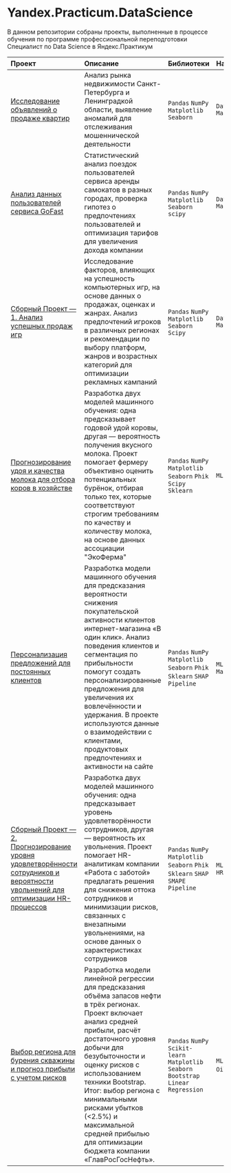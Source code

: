 # Yandex.Practicum.DataScience

В данном репозитории собраны проекты, выполненные в процессе обучения по программе профессиональной переподготовки Специалист по Data Science в Яндекс.Практикум

| Проект                | Описание               | Библиотеки                  | Навыки                       |
| :-------------------- | :--------------------- |:---------------------------| :---------------------------|
| [Исследование объявлений о продаже квартир](https://github.com/LordPounds1/Yandex.Practicum.DataScience/blob/LordPounds1.github.io/1.%20Исследование%20объявлений%20о%20продаже%20квартир.ipynb) | Анализ рынка недвижимости Санкт-Петербурга и Ленинградкой области, выявление аномалий для отслеживания мошеннической деятельности | `Pandas` `NumPy` `Matplotlib` `Seaborn` | `Data Analysis` `Маркетинг_анализ` |
| [Анализ данных пользователей сервиса GoFast](https://github.com/LordPounds1/Yandex.Practicum.DataScience/blob/LordPounds1.github.io/2.%20Анализ%20данных%20пользователей%20сервиса%20GoFast.ipynb) | Статистический анализ поездок пользователей сервиса аренды самокатов в разных городах, проверка гипотез о предпочтениях пользователей и оптимизация тарифов для увеличения дохода компании | `Pandas` `NumPy` `Matplotlib` `Seaborn` `scipy` | `Data Analysis` `Маркетинг_анализ` |
| [Сборный Проект — 1. Анализ успешных продаж игр](https://github.com/LordPounds1/Yandex.Practicum.DataScience/blob/LordPounds1.github.io/Сборный%20Проект%20—%201.%20Анализ%20успешных%20продаж%20игр.ipynb)  | Исследование факторов, влияющих на успешность компьютерных игр, на основе данных о продажах, оценках и жанрах. Анализ предпочтений игроков в различных регионах и рекомендации по выбору платформ, жанров и возрастных категорий для оптимизации рекламных кампаний  | `Pandas` `NumPy` `Matplotlib` `Seaborn` `Scipy`| `Data Analysis` `Маркетинг_анализ` |
| [Прогнозирование удоя и качества молока для отбора коров в хозяйстве](https://github.com/LordPounds1/Yandex.Practicum.DataScience/blob/LordPounds1.github.io/4%20Прогнозирование%20удоя%20и%20качества%20молока%20для%20отбора%20коров%20в%20хозяйстве.ipynb) | Разработка двух моделей машинного обучения: одна предсказывает годовой удой коровы, другая — вероятность получения вкусного молока. Проект помогает фермеру объективно оценить потенциальных бурёнок, отбирая только тех, которые соответствуют строгим требованиям по качеству и количеству молока, на основе данных ассоциации "ЭкоФерма" | `Pandas` `NumPy` `Matplotlib` `Seaborn` `Phik` `Scipy` `Sklearn` | `ML` `Data Analysis` |
| [Персонализация предложений для постоянных клиентов](https://github.com/LordPounds1/Yandex.Practicum.DataScience/blob/LordPounds1.github.io/5%20Персонализация%20предложений%20для%20постоянных%20клиентов.ipynb) | Разработка модели машинного обучения для предсказания вероятности снижения покупательской активности клиентов интернет-магазина «В один клик». Анализ поведения клиентов и сегментация по прибыльности помогут создать персонализированные предложения для увеличения их вовлечённости и удержания. В проекте используются данные о взаимодействии с клиентами, продуктовых предпочтениях и активности на сайте | `Pandas` `NumPy` `Matplotlib` `Seaborn` `Phik` `Sklearn` `SHAP` `Pipeline`  | `ML` `Data Analysis` `Маркетинг_анализ` |
| [Сборный Проект — 2. Прогнозирование уровня удовлетворённости сотрудников и вероятности увольнений для оптимизации HR-процессов](https://github.com/LordPounds1/Yandex.Practicum.DataScience/blob/LordPounds1.github.io/Сборный%20Проект%20—%20%202.%20Прогнозирование%20уровня%20удовлетворённости%20сотрудников%20и%20вероятности%20увольнений%20для%20оптимизации%20HR-процессов.ipynb) | Разработка двух моделей машинного обучения: одна предсказывает уровень удовлетворённости сотрудников, другая — вероятность их увольнения. Проект помогает HR-аналитикам компании «Работа с заботой» предлагать решения для снижения оттока сотрудников и минимизации рисков, связанных с внезапными увольнениями, на основе данных о характеристиках сотрудников | `Pandas` `NumPy` `Matplotlib` `Seaborn` `Phik` `Sklearn` `SHAP` `SMAPE` `Pipeline` | `ML` `Data Analysis` `HR Analytics`|
| [Выбор региона для бурения скважины и прогноз прибыли с учетом рисков](https://github.com/LordPounds1/Yandex.Practicum.DataScience/blob/LordPounds1.github.io/7%20Выбор%20региона%20для%20бурения%20скважины%20и%20прогноз%20прибыли%20с%20учетом%20рисков%20.ipynb) | Разработка модели линейной регрессии для предсказания объёма запасов нефти в трёх регионах. Проект включает анализ средней прибыли, расчёт достаточного уровня добычи для безубыточности и оценку рисков с использованием техники Bootstrap. Итог: выбор региона с минимальными рисками убытков (<2.5%) и максимальной средней прибылью для оптимизации бюджета компании «ГлавРосГосНефть». | `Pandas` `NumPy` `Scikit-learn` `Matplotlib` `Seaborn` `Bootstrap` `Linear` `Regression` | `ML` `Data` `Analysis` `Oil` `Industry` |



